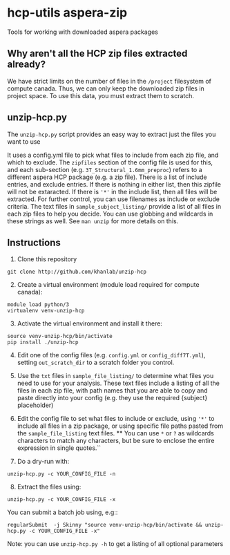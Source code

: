 # hcp-utils aspera-zip
Tools for working with downloaded aspera packages

## Why aren't all the HCP zip files extracted already?

We have strict limits on the number of files in the `/project` filesystem of compute canada. Thus, we can only keep the downloaded zip files in project space. To use this data, you must extract them to scratch. 

## unzip-hcp.py

The `unzip-hcp.py` script provides an easy way to extract just the files you want to use

It uses a config.yml file to pick what files to include from each zip file, and which to exclude. The `zipfiles` section of the config file is used for this, and each sub-section (e.g. `3T_Structural_1.6mm_preproc`) refers to a different aspera HCP package (e.g. a zip file). There is a list of include entries, and exclude entries. If there is nothing in either list, then this zipfile will not be extaracted. If there is `'*'` in the include list, then all files will be extracted. For further control, you can use filenames as include or exclude criteria. The text files in `sample_subject_listing/` provide a list of all files in each zip files to help you decide. You can use globbing and wildcards in these strings as well. See `man unzip` for more details on this.


## Instructions

1. Clone this repository
```
git clone http://github.com/khanlab/unzip-hcp
```

2. Create a virtual environment (module load required for compute canada):
```
module load python/3
virtualenv venv-unzip-hcp
```

3. Activate the virtual environment and install it there:
```
source venv-unzip-hcp/bin/activate
pip install ./unzip-hcp
```

4. Edit one of the config files (e.g. `config.yml` or `config_diff7T.yml`),  setting `out_scratch_dir` to a scratch folder you control. 

5. Use the `txt` files in `sample_file_listing/` to determine what files you need to use for your analysis. These text files include a listing of all the files in each zip file, with path names that you are able to copy and paste directly into your config (e.g. they use the required {subject} placeholder)


6. Edit the config file to set what files to include or exclude, using `'*'` to include all files in a zip package, or using specific file paths pasted from the `sample_file_listing` text files. ** You can use `*` or `?` as wildcards characters to match any characters, but be sure to enclose the entire expression in single quotes.``

7. Do a dry-run with:
```
unzip-hcp.py -c YOUR_CONFIG_FILE -n 
```

8. Extract the files using:
```
unzip-hcp.py -c YOUR_CONFIG_FILE -x
```
You can submit a batch job using, e.g::
```
regularSubmit  -j Skinny "source venv-unzip-hcp/bin/activate && unzip-hcp.py -c YOUR_CONFIG_FILE -x"
```

Note: you can use `unzip-hcp.py -h` to get a listing of all optional parameters

